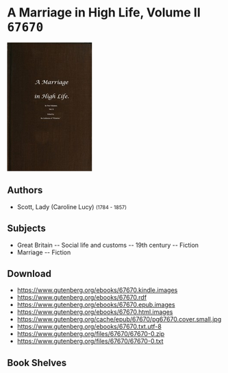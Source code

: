 # A Marriage in High Life, Volume II <kbd>67670</kbd>

![](./cover.medium.jpg "")

## Authors


 - Scott, Lady (Caroline Lucy) <small>(1784 - 1857)</small>

## Subjects


 - Great Britain -- Social life and customs -- 19th century -- Fiction
 - Marriage -- Fiction

## Download


 - https://www.gutenberg.org/ebooks/67670.kindle.images
 - https://www.gutenberg.org/ebooks/67670.rdf
 - https://www.gutenberg.org/ebooks/67670.epub.images
 - https://www.gutenberg.org/ebooks/67670.html.images
 - https://www.gutenberg.org/cache/epub/67670/pg67670.cover.small.jpg
 - https://www.gutenberg.org/ebooks/67670.txt.utf-8
 - https://www.gutenberg.org/files/67670/67670-0.zip
 - https://www.gutenberg.org/files/67670/67670-0.txt

## Book Shelves


